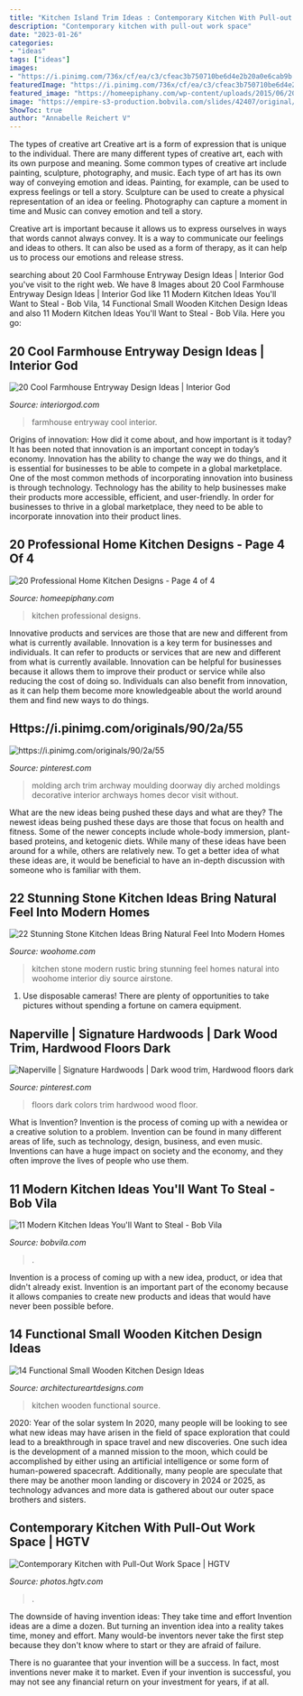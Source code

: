 ```yaml
---
title: "Kitchen Island Trim Ideas : Contemporary Kitchen With Pull-out Work Space"
description: "Contemporary kitchen with pull-out work space"
date: "2023-01-26"
categories:
- "ideas"
tags: ["ideas"]
images:
- "https://i.pinimg.com/736x/cf/ea/c3/cfeac3b750710be6d4e2b20a0e6cab9b.jpg"
featuredImage: "https://i.pinimg.com/736x/cf/ea/c3/cfeac3b750710be6d4e2b20a0e6cab9b.jpg"
featured_image: "https://homeepiphany.com/wp-content/uploads/2015/06/20-Professional-Home-Kitchen-Designs-20.jpg"
image: "https://empire-s3-production.bobvila.com/slides/42407/original/Moody.jpg?1621284231"
ShowToc: true
author: "Annabelle Reichert V"
---
```



The types of creative art
Creative art is a form of expression that is unique to the individual. There are many different types of creative art, each with its own purpose and meaning.
Some common types of creative art include painting, sculpture, photography, and music. Each type of art has its own way of conveying emotion and ideas. Painting, for example, can be used to express feelings or tell a story. Sculpture can be used to create a physical representation of an idea or feeling. Photography can capture a moment in time and Music can convey emotion and tell a story.

Creative art is important because it allows us to express ourselves in ways that words cannot always convey. It is a way to communicate our feelings and ideas to others. It can also be used as a form of therapy, as it can help us to process our emotions and release stress.

	

		
searching about 20 Cool Farmhouse Entryway Design Ideas | Interior God you've visit to the right web. We have 8 Images about 20 Cool Farmhouse Entryway Design Ideas | Interior God like 11 Modern Kitchen Ideas You&#039;ll Want to Steal - Bob Vila, 14 Functional Small Wooden Kitchen Design Ideas and also 11 Modern Kitchen Ideas You&#039;ll Want to Steal - Bob Vila. Here you go:
		
    
## 20 Cool Farmhouse Entryway Design Ideas | Interior God

<img loading=lazy src="http://interiorgod.com/wp-content/uploads/2016/04/cool-farmhouse-entryway.jpg" onerror="this.onerror=null;this.src='https://tse3.mm.bing.net/th?id=OIP.pLxyfkj_bJ3yG3fLWCHd1AHaJ-&amp;pid=15.1';" alt="20 Cool Farmhouse Entryway Design Ideas | Interior God">

_Source: interiorgod.com_

>farmhouse entryway cool interior. 

	

Origins of innovation: How did it come about, and how important is it today?
It has been noted that innovation is an important concept in today’s economy. Innovation has the ability to change the way we do things, and it is essential for businesses to be able to compete in a global marketplace. One of the most common methods of incorporating innovation into business is through technology. Technology has the ability to help businesses make their products more accessible, efficient, and user-friendly. In order for businesses to thrive in a global marketplace, they need to be able to incorporate innovation into their product lines.

    
## 20 Professional Home Kitchen Designs - Page 4 Of 4

<img loading=lazy src="https://homeepiphany.com/wp-content/uploads/2015/06/20-Professional-Home-Kitchen-Designs-20.jpg" onerror="this.onerror=null;this.src='https://tse2.mm.bing.net/th?id=OIP.x6y-vxeVpFLRWeis263OuQHaF7&amp;pid=15.1';" alt="20 Professional Home Kitchen Designs - Page 4 of 4">

_Source: homeepiphany.com_

>kitchen professional designs. 

	

Innovative products and services are those that are new and different from what is currently available.
Innovation is a key term for businesses and individuals. It can refer to products or services that are new and different from what is currently available. Innovation can be helpful for businesses because it allows them to improve their product or service while also reducing the cost of doing so. Individuals can also benefit from innovation, as it can help them become more knowledgeable about the world around them and find new ways to do things.

    
## Https://i.pinimg.com/originals/90/2a/55

<img loading=lazy src="https://i.pinimg.com/736x/cf/ea/c3/cfeac3b750710be6d4e2b20a0e6cab9b.jpg" onerror="this.onerror=null;this.src='https://tse2.mm.bing.net/th?id=OIP.7dFCzFD9-dKlKc0IrdN3RQHaLG&amp;pid=15.1';" alt="https://i.pinimg.com/originals/90/2a/55">

_Source: pinterest.com_

>molding arch trim archway moulding doorway diy arched moldings decorative interior archways homes decor visit without. 

	

What are the new ideas being pushed these days and what are they?
The newest ideas being pushed these days are those that focus on health and fitness. Some of the newer concepts include whole-body immersion, plant-based proteins, and ketogenic diets. While many of these ideas have been around for a while, others are relatively new. To get a better idea of what these ideas are, it would be beneficial to have an in-depth discussion with someone who is familiar with them.

    
## 22 Stunning Stone Kitchen Ideas Bring Natural Feel Into Modern Homes

<img loading=lazy src="https://www.woohome.com/wp-content/uploads/2015/05/rustic-stone-kitchen-woohome-13.jpg" onerror="this.onerror=null;this.src='https://tse1.mm.bing.net/th?id=OIP.lNPVXzs2oRflo3aXTqrDUQHaJ4&amp;pid=15.1';" alt="22 Stunning Stone Kitchen Ideas Bring Natural Feel Into Modern Homes">

_Source: woohome.com_

>kitchen stone modern rustic bring stunning feel homes natural into woohome interior diy source airstone. 

	

1. Use disposable cameras! There are plenty of opportunities to take pictures without spending a fortune on camera equipment.

    
## Naperville | Signature Hardwoods | Dark Wood Trim, Hardwood Floors Dark

<img loading=lazy src="https://i.pinimg.com/736x/79/2f/66/792f6666456a68b90add8f808347343e--distressed-hardwood-floors-hardwood-floors-colors.jpg" onerror="this.onerror=null;this.src='https://tse3.mm.bing.net/th?id=OIP.gbRqHiC0i7FCuKCMVbZ69gHaLd&amp;pid=15.1';" alt="Naperville | Signature Hardwoods | Dark wood trim, Hardwood floors dark">

_Source: pinterest.com_

>floors dark colors trim hardwood wood floor. 

	

What is Invention?
Invention is the process of coming up with a newidea or a creative solution to a problem. Invention can be found in many different areas of life, such as technology, design, business, and even music. Inventions can have a huge impact on society and the economy, and they often improve the lives of people who use them.

    
## 11 Modern Kitchen Ideas You&#039;ll Want To Steal - Bob Vila

<img loading=lazy src="https://empire-s3-production.bobvila.com/slides/42407/original/Moody.jpg?1621284231" onerror="this.onerror=null;this.src='https://tse3.mm.bing.net/th?id=OIP.fSEj8an1lYKURtSskOgu6AHaFX&amp;pid=15.1';" alt="11 Modern Kitchen Ideas You&#039;ll Want to Steal - Bob Vila">

_Source: bobvila.com_

>. 

	

Invention is a process of coming up with a new idea, product, or idea that didn't already exist. Invention is an important part of the economy because it allows companies to create new products and ideas that would have never been possible before.

    
## 14 Functional Small Wooden Kitchen Design Ideas

<img loading=lazy src="https://www.architectureartdesigns.com/wp-content/uploads/2014/12/956-630x471.jpg" onerror="this.onerror=null;this.src='https://tse1.mm.bing.net/th?id=OIP.iQY-6ITV1bciFU5u879m5gHaFi&amp;pid=15.1';" alt="14 Functional Small Wooden Kitchen Design Ideas">

_Source: architectureartdesigns.com_

>kitchen wooden functional source. 

	

2020: Year of the solar system
In 2020, many people will be looking to see what new ideas may have arisen in the field of space exploration that could lead to a breakthrough in space travel and new discoveries. One such idea is the development of a manned mission to the moon, which could be accomplished by either using an artificial intelligence or some form of human-powered spacecraft. Additionally, many people are speculate that there may be another moon landing or discovery in 2024 or 2025, as technology advances and more data is gathered about our outer space brothers and sisters.

    
## Contemporary Kitchen With Pull-Out Work Space | HGTV

<img loading=lazy src="https://hgtvhome.sndimg.com/content/dam/images/hgtv/fullset/2013/5/7/0/original_Solange-Boice-small-kitchen-pull-out-beside-oven.jpg.rend.hgtvcom.616.822.suffix/1400978284725.jpeg" onerror="this.onerror=null;this.src='https://tse1.mm.bing.net/th?id=OIP.F0iUcWGocvLeMAYjWVsEAwHaJ4&amp;pid=15.1';" alt="Contemporary Kitchen with Pull-Out Work Space | HGTV">

_Source: photos.hgtv.com_

>. 

	

The downside of having invention ideas: They take time and effort
Invention ideas are a dime a dozen. But turning an invention idea into a reality takes time, money and effort.
Many would-be inventors never take the first step because they don't know where to start or they are afraid of failure.

There is no guarantee that your invention will be a success. In fact, most inventions never make it to market. Even if your invention is successful, you may not see any financial return on your investment for years, if at all.

